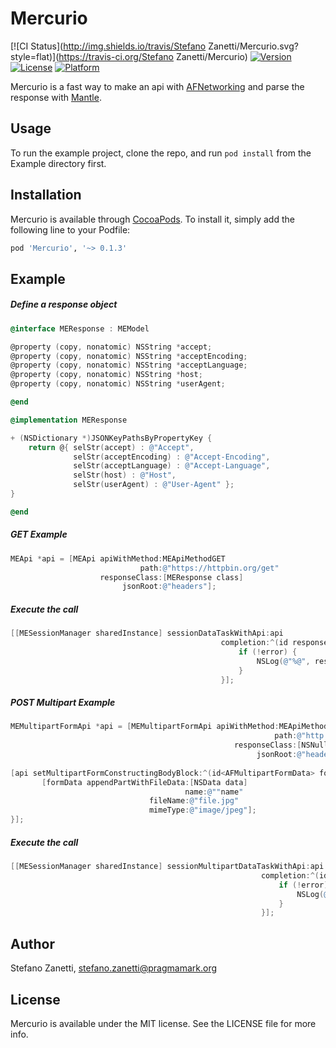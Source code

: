 # Mercurio

[![CI Status](http://img.shields.io/travis/Stefano Zanetti/Mercurio.svg?style=flat)](https://travis-ci.org/Stefano Zanetti/Mercurio)
[![Version](https://img.shields.io/cocoapods/v/Mercurio.svg?style=flat)](http://cocoapods.org/pods/Mercurio)
[![License](https://img.shields.io/cocoapods/l/Mercurio.svg?style=flat)](http://cocoapods.org/pods/Mercurio)
[![Platform](https://img.shields.io/cocoapods/p/Mercurio.svg?style=flat)](http://cocoapods.org/pods/Mercurio)

Mercurio is a fast way to make an api with [AFNetworking](https://github.com/AFNetworking/AFNetworking) and parse the response with [Mantle](https://github.com/Mantle/Mantle).

## Usage

To run the example project, clone the repo, and run `pod install` from the Example directory first.

## Installation

Mercurio is available through [CocoaPods](http://cocoapods.org). To install
it, simply add the following line to your Podfile:

```ruby
pod 'Mercurio', '~> 0.1.3'
```

## Example
##### Define a response object

```objective-c
@interface MEResponse : MEModel

@property (copy, nonatomic) NSString *accept;
@property (copy, nonatomic) NSString *acceptEncoding;
@property (copy, nonatomic) NSString *acceptLanguage;
@property (copy, nonatomic) NSString *host;
@property (copy, nonatomic) NSString *userAgent;

@end

```

```objective-c
@implementation MEResponse

+ (NSDictionary *)JSONKeyPathsByPropertyKey {
    return @{ selStr(accept) : @"Accept",
              selStr(acceptEncoding) : @"Accept-Encoding",
              selStr(acceptLanguage) : @"Accept-Language",
              selStr(host) : @"Host",
              selStr(userAgent) : @"User-Agent" };
}

@end

```
##### GET Example
```objective-c
MEApi *api = [MEApi apiWithMethod:MEApiMethodGET
                             path:@"https://httpbin.org/get"
                    responseClass:[MEResponse class]
                         jsonRoot:@"headers"];
```
##### Execute the call    
```objective-c    
[[MESessionManager sharedInstance] sessionDataTaskWithApi:api
                                               completion:^(id responseObject, NSURLSessionDataTask *task, NSError *error) {
                                                   if (!error) {
                                                       NSLog(@"%@", responseObject);
                                                   }
                                               }];

```

##### POST Multipart Example
```objective-c
MEMultipartFormApi *api = [MEMultipartFormApi apiWithMethod:MEApiMethodPOST
                                                           path:@"http://posttestserver.com/post.php?dir=mercurio"
                                                  responseClass:[NSNull class]
                                                       jsonRoot:@"headers"];
    
[api setMultipartFormConstructingBodyBlock:^(id<AFMultipartFormData> formData) {
       [formData appendPartWithFileData:[NSData data]
	                                   name:@""name"
                               fileName:@"file.jpg"
                               mimeType:@"image/jpeg"];
}];
```
##### Execute the call
```objective-c    
[[MESessionManager sharedInstance] sessionMultipartDataTaskWithApi:api
                                                        completion:^(id responseObject, NSURLSessionDataTask *task, NSError *error) {    
                                                            if (!error) {
                                                                NSLog(@"%@", responseObject);
                                                            }
                                                        }];

```


## Author

Stefano Zanetti, stefano.zanetti@pragmamark.org

## License

Mercurio is available under the MIT license. See the LICENSE file for more info.
